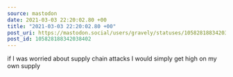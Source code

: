 ```yaml
---
source: mastodon
date: 2021-03-03 22:20:02.80 +00
title: "2021-03-03 22:20:02.80 +00"
post_uri: https://mastodon.social/users/gravely/statuses/105828188342038402
post_id: 105828188342038402
---
```

if I was worried about supply chain attacks I would simply get high on my own supply


